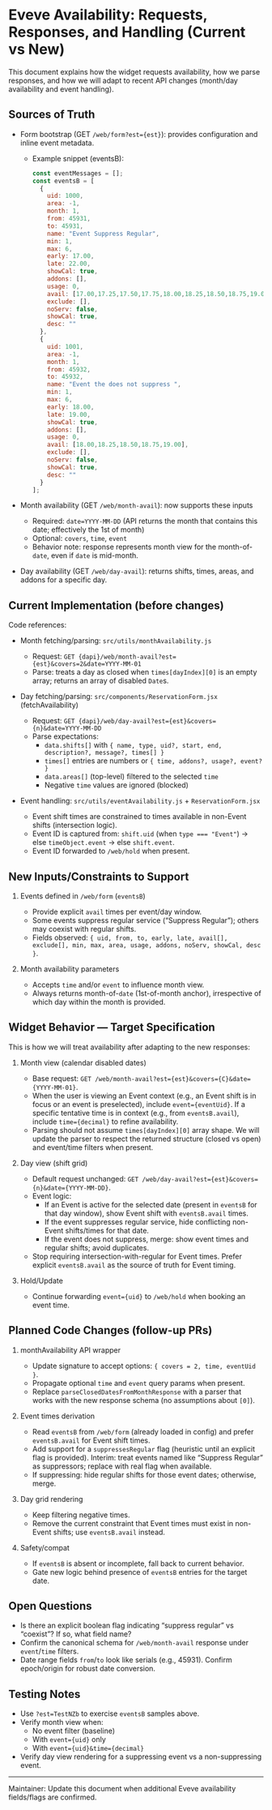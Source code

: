 # Eveve Availability: Requests, Responses, and Handling (Current vs New)

This document explains how the widget requests availability, how we parse responses, and how we will adapt to recent API changes (month/day availability and event handling).

## Sources of Truth

- Form bootstrap (GET `/web/form?est={est}`): provides configuration and inline event metadata.
  - Example snippet (eventsB):
    ```js
    const eventMessages = [];
    const eventsB = [
      {
        uid: 1000,
        area: -1,
        month: 1,
        from: 45931,
        to: 45931,
        name: "Event Suppress Regular",
        min: 1,
        max: 6,
        early: 17.00,
        late: 22.00,
        showCal: true,
        addons: [],
        usage: 0,
        avail: [17.00,17.25,17.50,17.75,18.00,18.25,18.50,18.75,19.00,19.25,19.50,19.75,20.00,20.25,20.50,20.75,21.00,21.25,21.50,21.75,22.00],
        exclude: [],
        noServ: false,
        showCal: true,
        desc: ""
      },
      {
        uid: 1001,
        area: -1,
        month: 1,
        from: 45932,
        to: 45932,
        name: "Event the does not suppress ",
        min: 1,
        max: 6,
        early: 18.00,
        late: 19.00,
        showCal: true,
        addons: [],
        usage: 0,
        avail: [18.00,18.25,18.50,18.75,19.00],
        exclude: [],
        noServ: false,
        showCal: true,
        desc: ""
      }
    ];
    ```

- Month availability (GET `/web/month-avail`): now supports these inputs
  - Required: `date=YYYY-MM-DD` (API returns the month that contains this date; effectively the 1st of month)
  - Optional: `covers`, `time`, `event`
  - Behavior note: response represents month view for the month-of-`date`, even if `date` is mid-month.

- Day availability (GET `/web/day-avail`): returns shifts, times, areas, and addons for a specific day.

## Current Implementation (before changes)

Code references:
- Month fetching/parsing: `src/utils/monthAvailability.js`
  - Request: `GET {dapi}/web/month-avail?est={est}&covers=2&date=YYYY-MM-01`
  - Parse: treats a day as closed when `times[dayIndex][0]` is an empty array; returns an array of disabled `Date`s.

- Day fetching/parsing: `src/components/ReservationForm.jsx` (fetchAvailability)
  - Request: `GET {dapi}/web/day-avail?est={est}&covers={n}&date=YYYY-MM-DD`
  - Parse expectations:
    - `data.shifts[]` with `{ name, type, uid?, start, end, description?, message?, times[] }`
    - `times[]` entries are numbers or `{ time, addons?, usage?, event? }`
    - `data.areas[]` (top-level) filtered to the selected `time`
    - Negative `time` values are ignored (blocked)

- Event handling: `src/utils/eventAvailability.js` + `ReservationForm.jsx`
  - Event shift times are constrained to times available in non-Event shifts (intersection logic).
  - Event ID is captured from: `shift.uid` (when `type === "Event"`) → else `timeObject.event` → else `shift.event`.
  - Event ID forwarded to `/web/hold` when present.

## New Inputs/Constraints to Support

1) Events defined in `/web/form` (`eventsB`)
   - Provide explicit `avail` times per event/day window.
   - Some events suppress regular service (“Suppress Regular”); others may coexist with regular shifts.
   - Fields observed: `{ uid, from, to, early, late, avail[], exclude[], min, max, area, usage, addons, noServ, showCal, desc }`.

2) Month availability parameters
   - Accepts `time` and/or `event` to influence month view.
   - Always returns month-of-`date` (1st-of-month anchor), irrespective of which day within the month is provided.

## Widget Behavior — Target Specification

This is how we will treat availability after adapting to the new responses:

1) Month view (calendar disabled dates)
   - Base request: `GET /web/month-avail?est={est}&covers={C}&date={YYYY-MM-01}`.
   - When the user is viewing an Event context (e.g., an Event shift is in focus or an event is preselected), include `event={eventUid}`. If a specific tentative time is in context (e.g., from `eventsB.avail`), include `time={decimal}` to refine availability.
   - Parsing should not assume `times[dayIndex][0]` array shape. We will update the parser to respect the returned structure (closed vs open) and event/time filters when present.

2) Day view (shift grid)
   - Default request unchanged: `GET /web/day-avail?est={est}&covers={n}&date={YYYY-MM-DD}`.
   - Event logic:
     - If an Event is active for the selected date (present in `eventsB` for that day window), show Event shift with `eventsB.avail` times.
     - If the event suppresses regular service, hide conflicting non-Event shifts/times for that date.
     - If the event does not suppress, merge: show event times and regular shifts; avoid duplicates.
   - Stop requiring intersection-with-regular for Event times. Prefer explicit `eventsB.avail` as the source of truth for Event timing.

3) Hold/Update
   - Continue forwarding `event={uid}` to `/web/hold` when booking an event time.

## Planned Code Changes (follow-up PRs)

1) monthAvailability API wrapper
   - Update signature to accept options: `{ covers = 2, time, eventUid }`.
   - Propagate optional `time` and `event` query params when present.
   - Replace `parseClosedDatesFromMonthResponse` with a parser that works with the new response schema (no assumptions about `[0]`).

2) Event times derivation
   - Read `eventsB` from `/web/form` (already loaded in config) and prefer `eventsB.avail` for Event shift times.
   - Add support for a `suppressesRegular` flag (heuristic until an explicit flag is provided). Interim: treat events named like “Suppress Regular” as suppressors; replace with real flag when available.
   - If suppressing: hide regular shifts for those event dates; otherwise, merge.

3) Day grid rendering
   - Keep filtering negative times.
   - Remove the current constraint that Event times must exist in non-Event shifts; use `eventsB.avail` instead.

4) Safety/compat
   - If `eventsB` is absent or incomplete, fall back to current behavior.
   - Gate new logic behind presence of `eventsB` entries for the target date.

## Open Questions

- Is there an explicit boolean flag indicating “suppress regular” vs “coexist”? If so, what field name?
- Confirm the canonical schema for `/web/month-avail` response under `event`/`time` filters.
- Date range fields `from`/`to` look like serials (e.g., 45931). Confirm epoch/origin for robust date conversion.

## Testing Notes

- Use `?est=TestNZb` to exercise `eventsB` samples above.
- Verify month view when:
  - No event filter (baseline)
  - With `event={uid}` only
  - With `event={uid}&time={decimal}`
- Verify day view rendering for a suppressing event vs a non-suppressing event.

---

Maintainer: Update this document when additional Eveve availability fields/flags are confirmed.
